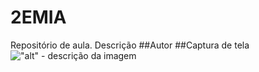 # 2EMIA
Repositório de aula.
Descrição 
##Autor 
##Captura de tela
!["alt" - descrição da imagem]()
